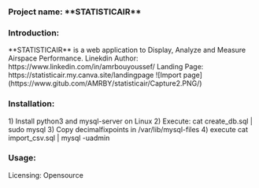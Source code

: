 <H3>Project name: **STATISTICAIR**</H3>
<H3>Introduction:</H3>
**STATISTICAIR** is a web application to Display, Analyze and Measure Airspace Performance.
Linekdin Author: https://www.linkedin.com/in/amrbouyoussef/
Landing Page: https://statisticair.my.canva.site/landingpage
![Import page](https://www.gitub.com/AMRBY/statisticair/Capture2.PNG/)
<H3>Installation:</H3>
1) Install python3 and mysql-server on Linux
2) Execute: cat create_db.sql | sudo mysql
3) Copy decimalfixpoints in /var/lib/mysql-files
4) execute cat import_csv.sql | mysql -uadmin
<H3>Usage:</H3> 
Licensing: Opensource
